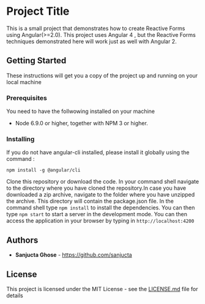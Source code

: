 # Project Title

This is a small project that demonstrates how to create Reactive Forms using Angular(>=2.0). This project uses Angular 4 , but the Reactive Forms techniques demonstrated here will work just as well with Angular 2.

## Getting Started
These instructions will get you a copy of the project up and running on your local machine

### Prerequisites

You need to have the follwowing installed on your machine

* Node 6.9.0 or higher, together with NPM 3 or higher.


### Installing

If you do not have angular-cli installed, please install it globally using the command :

```
npm install -g @angular/cli

```
Clone this repository or download the code. In your command shell navigate to the directory where you have cloned the repository.In case you have downloaded a zip archive, navigate to the folder where you have unzipped the archive. This directory will contain the package.json file. In the command shell type `npm install` to install the dependencies. You can then type `npm start` to start a server in the development mode. You can then access the application in your browser by typing in `http://localhost:4200` 


## Authors

* **Sanjucta Ghose** - https://github.com/sanjucta

## License

This project is licensed under the MIT License - see the [LICENSE.md](LICENSE.md) file for details

